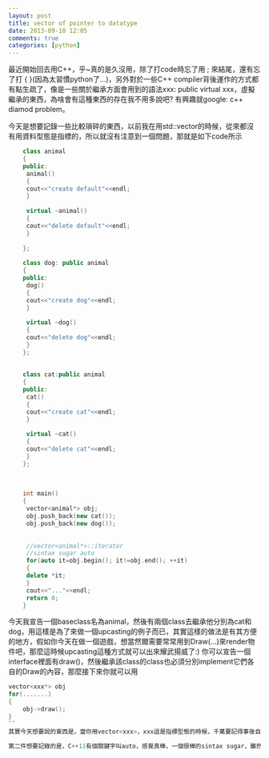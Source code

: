 ```yaml
---
layout: post
title: vector of pointer to datatype
date: 2013-09-10 12:05
comments: true
categories: [python]
---
```



最近開始回去用C++，乎~真的是久沒用，除了打code時忘了用 ; 來結尾，還有忘了打 { }(因為太習慣python了...)，另外對於一些C++ compiler背後運作的方式都有點生疏了，像是一些關於繼承方面會用到的語法xxx: public virtual xxx，虛擬繼承的東西，為啥會有這種東西的存在我不用多說吧? 有興趣就google: c++ diamod problem。  
  
  
今天是想要記錄一些比較瑣碎的東西，以前我在用std::vector的時候，從來都沒有用資料型態是指標的，所以就沒有注意到一個問題，那就是如下code所示  
  
```cpp
	class animal  
	{  
	public:  
	 animal()  
	 {  
	 cout<<"create default"<<endl;  
	 }  
	  
	 virtual ~animal()  
	 {  
	 cout<<"delete default"<<endl;  
	 }  
	  
	};  
	  
	class dog: public animal  
	{  
	public:  
	 dog()  
	 {  
	 cout<<"create dog"<<endl;  
	 }  
	  
	 virtual ~dog()  
	 {  
	 cout<<"delete dog"<<endl;  
	 }  
	};  
	  
	  
	class cat:public animal  
	{  
	public:  
	 cat()  
	 {  
	 cout<<"create cat"<<endl;  
	 }  
	  
	 virtual ~cat()  
	 {  
	 cout<<"delete cat"<<endl;  
	 }  
	};  
	  
	  
	  
	int main()  
	{  
	 vector<animal*> obj;  
	 obj.push_back(new cat());  
	 obj.push_back(new dog());  
	  
	  
	 //vector<animal*>::iterator  
	 //sintax sugar auto  
	 for(auto it=obj.begin(); it!=obj.end(); ++it)  
	 {  
	 delete *it;  
	 }  
	 cout<<"..."<<endl;  
	 return 0;  
	}  
```	  
今天我宣告一個baseclass名為animal，然後有兩個class去繼承他分別為cat和dog，用這樣是為了來做一個upcasting的例子而已，其實這樣的做法是有其方便的地方，假如你今天在做一個遊戲，想當然爾需要常常用到Draw(...)來render物件吧，那麼這時候upcasting這種方式就可以出來耀武揚威了:) 你可以宣告一個interface裡面有draw()，然後繼承該class的class也必須分別implement它們各自的Draw的內容，那麼接下來你就可以用 
```cpp
vector<xxx*> obj  
for(.......)  
{  
    obj->draw();   
}  
``
其實今天想要說的東西是，當你用vector<xxx>，xxx這是指標型態的時候，千萬要記得事後自己要delete掉，像我上面code那樣，vector只是幫你handle那些指標占掉的空間，而不會幫你清掉你new的東西，不信你就把我用來delete的那行去掉，看看程式執行會不會有跑出delete的訊息。  
  
第二件想要記錄的是，C++11有個關鍵字叫auto，感覺真棒，一個很棒的sintax sugar，雖然沒有這東西，你也可以用typedef來達到類似功能，只是直接用auto是更爽的一件事 :)

